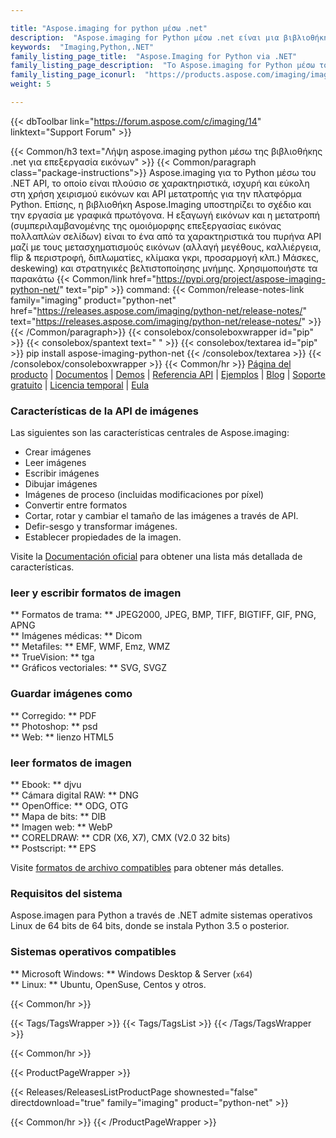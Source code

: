 ```yaml
---

title: "Aspose.imaging for python μέσω .net"
description:  "Aspose.imaging for Python μέσω .net είναι μια βιβλιοθήκη που προσφέρει προηγμένες λειτουργίες επεξεργασίας εικόνας. Θα μπορούσατε εύκολα να δημιουργήσετε, να φορτώσετε, να χειριστείτε, να μετατρέψετε, να συμπιέσετε εικόνες ή φωτογραφίες χρησιμοποιώντας αυτό το API. Επίσης, η βιβλιοθήκη Aspose.Imaging υποστηρίζει το σχέδιο και την εργασία με γραφικά πρωτόγονα. Η εξαγωγή εικόνων και η μετατροπή (συμπεριλαμβανομένης της ομοιόμορφης επεξεργασίας εικόνας πολλαπλών σελίδων) είναι το ένα από τα χαρακτηριστικά του πυρήνα API μαζί με τους μετασχηματισμούς εικόνων (αλλαγή μεγέθους, καλλιέργεια, flip & περιστροφή, διπλωματίες, κλίμακα γκρι, προσαρμογή κλπ.) Μάσκες, deskewing) και στρατηγικές βελτιστοποίησης μνήμης. Το Aspose.imaging for Python μέσω του .NET είναι ένα εύκαμπτο, σταθερό και ισχυρό API, ικανό να επεξεργαστεί τις πιο συχνά χρησιμοποιούμενες μορφές μαζί με ορισμένες ειδικές μορφές όπως το DJVU, το DICOM, το WebP & DNG. Το Aspose.imaging είναι βιβλιοθήκη cross-platform, είναι συμβατά με τα Windows και το Linux."
keywords:  "Imaging,Python,.NET"
family_listing_page_title:  "Aspose.Imaging for Python via .NET"
family_listing_page_description:  "Το Aspose.imaging for Python μέσω του .NET είναι ένα ευέλικτο, σταθερό και ισχυρό API που βοηθά τους προγραμματιστές να επεξεργάζονται εικόνες και φωτογραφίες στις δικές τους εφαρμογές Python."
family_listing_page_iconurl:  "https://products.aspose.com/imaging/images/imaging/aspose_imaging-for-python-net.svg"
weight: 5

---
```


{{< dbToolbar link="https://forum.aspose.com/c/imaging/14" linktext="Support Forum" >}}

{{< Common/h3 text="Λήψη aspose.imaging python μέσω της βιβλιοθήκης .net για επεξεργασία εικόνων"  >}}
{{< Common/paragraph class="package-instructions">}}
Aspose.imaging για το Python μέσω του .NET API, το οποίο είναι πλούσιο σε χαρακτηριστικά, ισχυρή και εύκολη στη χρήση χειρισμού εικόνων και API μετατροπής για την πλατφόρμα Python. Επίσης, η βιβλιοθήκη Aspose.Imaging υποστηρίζει το σχέδιο και την εργασία με γραφικά πρωτόγονα. Η εξαγωγή εικόνων και η μετατροπή (συμπεριλαμβανομένης της ομοιόμορφης επεξεργασίας εικόνας πολλαπλών σελίδων) είναι το ένα από τα χαρακτηριστικά του πυρήνα API μαζί με τους μετασχηματισμούς εικόνων (αλλαγή μεγέθους, καλλιέργεια, flip & περιστροφή, διπλωματίες, κλίμακα γκρι, προσαρμογή κλπ.) Μάσκες, deskewing) και στρατηγικές βελτιστοποίησης μνήμης.
Χρησιμοποιήστε τα παρακάτω {{< Common/link href="https://pypi.org/project/aspose-imaging-python-net/" text="pip"  >}} command:
{{< Common/release-notes-link family="imaging" product="python-net" href="https://releases.aspose.com/imaging/python-net/release-notes/" text="https://releases.aspose.com/imaging/python-net/release-notes/"  >}}
{{< /Common/paragraph>}}
{{< consolebox/consoleboxwrapper id="pip" >}}
       {{< consolebox/spantext text=" " >}}
       {{< consolebox/textarea id="pip" >}} pip install aspose-imaging-python-net {{< /consolebox/textarea >}}
{{< /consolebox/consoleboxwrapper >}}
{{< Common/hr >}}
[Página del producto](https://products.aspose.com/imaging/python-net/) | [Documentos](https://docs.aspose.com/imaging/python-net/) | [Demos](https://products.aspose.app/imaging/family/) | [Referencia API](https://reference.aspose.com/imaging/python-net/) | [Ejemplos](https://github.com/aspose-imaging/aspose.imaging-for-python-net/) | [Blog](https://blog.aspose.com/category/imaging/) | [Soporte gratuito](https://forum.aspose.com/c/imaging) | [Licencia temporal](https://purchase.aspose.com/tempuary-license) | [Eula](https://about.aspose.com/legal/eula/)

### Características de la API de imágenes

Las siguientes son las características centrales de Aspose.imaging:

- Crear imágenes
- Leer imágenes
- Escribir imágenes
- Dibujar imágenes
- Imágenes de proceso (incluidas modificaciones por píxel)
- Convertir entre formatos
- Cortar, rotar y cambiar el tamaño de las imágenes a través de API.
- Defir-sesgo y transformar imágenes.
- Establecer propiedades de la imagen.

Visite la [Documentación oficial](https://docs.aspose.com/imaging/python-net/) para obtener una lista más detallada de características.

### leer y escribir formatos de imagen

** Formatos de trama: ** JPEG2000, JPEG, BMP, TIFF, BIGTIFF, GIF, PNG, APNG \
** Imágenes médicas: ** Dicom \
** Metafiles: ** EMF, WMF, Emz, WMZ \
** TrueVision: ** tga \
** Gráficos vectoriales: ** SVG, SVGZ

### Guardar imágenes como

** Corregido: ** PDF \
** Photoshop: ** psd \
** Web: ** lienzo HTML5

### leer formatos de imagen

** Ebook: ** djvu \
** Cámara digital RAW: ** DNG \
** OpenOffice: ** ODG, OTG \
** Mapa de bits: ** DIB \
** Imagen web: ** WebP \
** CORELDRAW: ** CDR (X6, X7), CMX (V2.0 32 bits) \
** Postscript: ** EPS

Visite [formatos de archivo compatibles](https://docs.aspose.com/imaging/python-net/supported-file-formats/) para obtener más detalles.

### Requisitos del sistema

Aspose.imagen para Python a través de .NET admite sistemas operativos Linux de 64 bits de 64 bits, donde se instala Python 3.5 o posterior.

### Sistemas operativos compatibles

** Microsoft Windows: ** Windows Desktop & Server (`x64`) \
** Linux: ** Ubuntu, OpenSuse, Centos y otros.

{{< Common/hr >}}

{{< Tags/TagsWrapper >}}
 {{< Tags/TagsList >}}
{{< /Tags/TagsWrapper >}}

{{< Common/hr >}}

{{< ProductPageWrapper >}}
<!-- ReleasesListProductPage-->
   {{< Releases/ReleasesListProductPage shownested="false"  directdownload="true" family="imaging" product="python-net" >}}
<!-- /ReleasesListProductPage-->
{{< Common/hr >}}
{{< /ProductPageWrapper >}}
